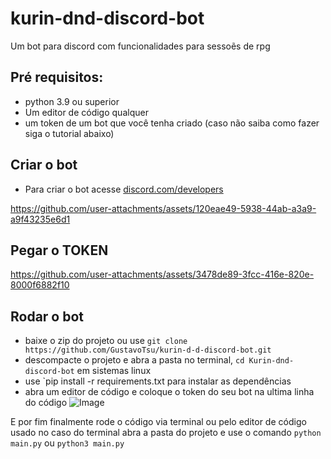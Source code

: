 # kurin-dnd-discord-bot
Um bot para discord com funcionalidades para sessoẽs de rpg
 
## Pré requisitos:
- python 3.9 ou superior
- Um editor de código qualquer
- um token de um bot que você tenha criado (caso não saiba como fazer siga o tutorial abaixo)

## Criar o bot
- Para criar o bot acesse [discord.com/developers](https://discord.com/developers)

https://github.com/user-attachments/assets/120eae49-5938-44ab-a3a9-a9f43235e6d1

## Pegar o TOKEN
https://github.com/user-attachments/assets/3478de89-3fcc-416e-820e-8000f6882f10

## Rodar o bot
- baixe o zip do projeto ou use `git clone https://github.com/GustavoTsu/kurin-d-d-discord-bot.git` 
- descompacte o projeto e abra a pasta no terminal, `cd Kurin-dnd-discord-bot` em sistemas linux
- use `pip install -r requirements.txt para instalar as dependências
- abra um editor de código e coloque o token do seu bot na ultima linha do código
![Image](https://github.com/user-attachments/assets/3a477592-c91f-40a8-9c38-825d562996bd)

E por fim finalmente rode o código via terminal ou pelo editor de código usado
no caso do terminal abra a pasta do projeto e use o comando `python main.py` ou `python3 main.py`

